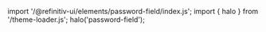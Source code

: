 <!--
type: template
name: password-field
-->

import '/@refinitiv-ui/elements/password-field/index.js';
import { halo } from '/theme-loader.js';
halo('password-field');
